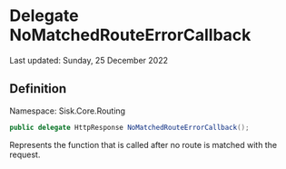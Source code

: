 # Delegate NoMatchedRouteErrorCallback
Last updated: Sunday, 25 December 2022

## Definition
Namespace: Sisk.Core.Routing

```csharp
public delegate HttpResponse NoMatchedRouteErrorCallback();
```

Represents the function that is called after no route is matched with the request.

